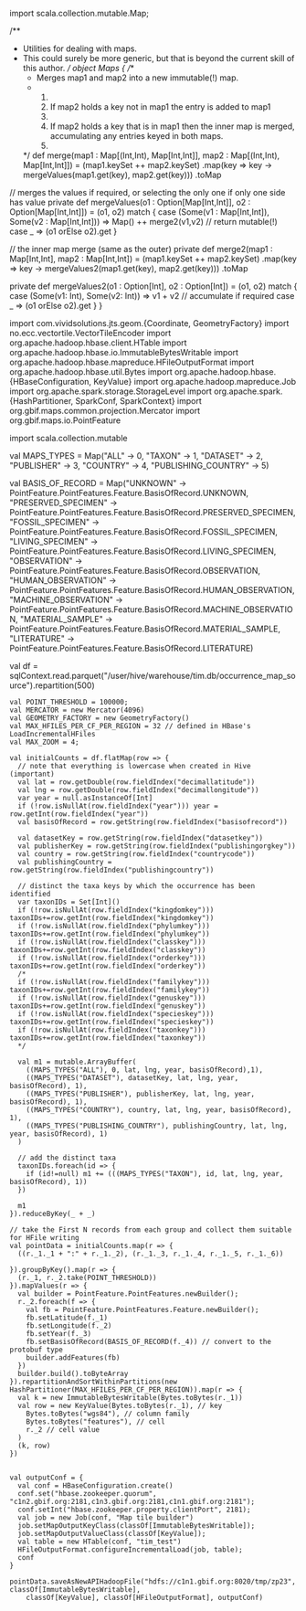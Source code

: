 import scala.collection.mutable.Map;

/**
  * Utilities for dealing with maps.
  * This could surely be more generic, but that is beyond the current skill of this author.
  */
object Maps {
  /**
    * Merges map1 and map2 into a new immutable(!) map.
    * <ol>
    *   <li>If map2 holds a key not in map1 the entry is added to map1</li>
    *   <li>If map2 holds a key that is in map1 then the inner map is merged, accumulating any entries keyed in both maps.
    * </ol>
    */
  def merge(map1 : Map[(Int,Int), Map[Int,Int]], map2 : Map[(Int,Int), Map[Int,Int]]) = (map1.keySet ++ map2.keySet)
    .map(key => key -> mergeValues(map1.get(key), map2.get(key)))
    .toMap

  // merges the values if required, or selecting the only one if only one side has value
  private def mergeValues(o1 : Option[Map[Int,Int]], o2 : Option[Map[Int,Int]]) = (o1, o2) match {
    case (Some(v1 : Map[Int,Int]), Some(v2 : Map[Int,Int])) => Map() ++ merge2(v1,v2) // return mutable(!)
    case _ => (o1 orElse o2).get
  }

  // the inner map merge (same as the outer)
  private def merge2(map1 : Map[Int,Int], map2 : Map[Int,Int]) = (map1.keySet ++ map2.keySet)
    .map(key => key -> mergeValues2(map1.get(key), map2.get(key)))
    .toMap

  private def mergeValues2(o1 : Option[Int], o2 : Option[Int]) = (o1, o2) match {
    case (Some(v1: Int), Some(v2: Int)) => v1 + v2 // accumulate if required
    case _ => (o1 orElse o2).get
  }
}


import com.vividsolutions.jts.geom.{Coordinate, GeometryFactory}
import no.ecc.vectortile.VectorTileEncoder
import org.apache.hadoop.hbase.client.HTable
import org.apache.hadoop.hbase.io.ImmutableBytesWritable
import org.apache.hadoop.hbase.mapreduce.HFileOutputFormat
import org.apache.hadoop.hbase.util.Bytes
import org.apache.hadoop.hbase.{HBaseConfiguration, KeyValue}
import org.apache.hadoop.mapreduce.Job
import org.apache.spark.storage.StorageLevel
import org.apache.spark.{HashPartitioner, SparkConf, SparkContext}
import org.gbif.maps.common.projection.Mercator
import org.gbif.maps.io.PointFeature

import scala.collection.mutable

val MAPS_TYPES = Map("ALL" -> 0, "TAXON" -> 1, "DATASET" -> 2, "PUBLISHER" -> 3, "COUNTRY" -> 4,
    "PUBLISHING_COUNTRY" -> 5)
    
val BASIS_OF_RECORD = Map("UNKNOWN" -> PointFeature.PointFeatures.Feature.BasisOfRecord.UNKNOWN,
    "PRESERVED_SPECIMEN" -> PointFeature.PointFeatures.Feature.BasisOfRecord.PRESERVED_SPECIMEN,
    "FOSSIL_SPECIMEN" -> PointFeature.PointFeatures.Feature.BasisOfRecord.FOSSIL_SPECIMEN,
    "LIVING_SPECIMEN" -> PointFeature.PointFeatures.Feature.BasisOfRecord.LIVING_SPECIMEN,
    "OBSERVATION" -> PointFeature.PointFeatures.Feature.BasisOfRecord.OBSERVATION,
    "HUMAN_OBSERVATION" -> PointFeature.PointFeatures.Feature.BasisOfRecord.HUMAN_OBSERVATION,
    "MACHINE_OBSERVATION" -> PointFeature.PointFeatures.Feature.BasisOfRecord.MACHINE_OBSERVATION,
    "MATERIAL_SAMPLE" -> PointFeature.PointFeatures.Feature.BasisOfRecord.MATERIAL_SAMPLE,
    "LITERATURE" -> PointFeature.PointFeatures.Feature.BasisOfRecord.LITERATURE)

val df = sqlContext.read.parquet("/user/hive/warehouse/tim.db/occurrence_map_source").repartition(500)
    
    
    val POINT_THRESHOLD = 100000;
    val MERCATOR = new Mercator(4096)
    val GEOMETRY_FACTORY = new GeometryFactory()
    val MAX_HFILES_PER_CF_PER_REGION = 32 // defined in HBase's LoadIncrementalHFiles
    val MAX_ZOOM = 4;

    val initialCounts = df.flatMap(row => {
      // note that everything is lowercase when created in Hive (important)
      val lat = row.getDouble(row.fieldIndex("decimallatitude"))
      val lng = row.getDouble(row.fieldIndex("decimallongitude"))
      var year = null.asInstanceOf[Int]
      if (!row.isNullAt(row.fieldIndex("year"))) year = row.getInt(row.fieldIndex("year"))
      val basisOfRecord = row.getString(row.fieldIndex("basisofrecord"))

      val datasetKey = row.getString(row.fieldIndex("datasetkey"))
      val publisherKey = row.getString(row.fieldIndex("publishingorgkey"))
      val country = row.getString(row.fieldIndex("countrycode"))
      val publishingCountry = row.getString(row.fieldIndex("publishingcountry"))

      // distinct the taxa keys by which the occurrence has been identified
      var taxonIDs = Set[Int]()
      if (!row.isNullAt(row.fieldIndex("kingdomkey"))) taxonIDs+=row.getInt(row.fieldIndex("kingdomkey"))
      if (!row.isNullAt(row.fieldIndex("phylumkey"))) taxonIDs+=row.getInt(row.fieldIndex("phylumkey"))
      if (!row.isNullAt(row.fieldIndex("classkey"))) taxonIDs+=row.getInt(row.fieldIndex("classkey"))
      if (!row.isNullAt(row.fieldIndex("orderkey"))) taxonIDs+=row.getInt(row.fieldIndex("orderkey"))
      /*
      if (!row.isNullAt(row.fieldIndex("familykey"))) taxonIDs+=row.getInt(row.fieldIndex("familykey"))
      if (!row.isNullAt(row.fieldIndex("genuskey"))) taxonIDs+=row.getInt(row.fieldIndex("genuskey"))
      if (!row.isNullAt(row.fieldIndex("specieskey"))) taxonIDs+=row.getInt(row.fieldIndex("specieskey"))
      if (!row.isNullAt(row.fieldIndex("taxonkey"))) taxonIDs+=row.getInt(row.fieldIndex("taxonkey"))
      */

      val m1 = mutable.ArrayBuffer(
        ((MAPS_TYPES("ALL"), 0, lat, lng, year, basisOfRecord),1),
        ((MAPS_TYPES("DATASET"), datasetKey, lat, lng, year, basisOfRecord), 1),
        ((MAPS_TYPES("PUBLISHER"), publisherKey, lat, lng, year, basisOfRecord), 1),
        ((MAPS_TYPES("COUNTRY"), country, lat, lng, year, basisOfRecord), 1),
        ((MAPS_TYPES("PUBLISHING_COUNTRY"), publishingCountry, lat, lng, year, basisOfRecord), 1)
      )

      // add the distinct taxa
      taxonIDs.foreach(id => {
        if (id!=null) m1 += (((MAPS_TYPES("TAXON"), id, lat, lng, year, basisOfRecord), 1))
      })

      m1
    }).reduceByKey(_ + _)

    // take the First N records from each group and collect them suitable for HFile writing
    val pointData = initialCounts.map(r => {
      ((r._1._1 + ":" + r._1._2), (r._1._3, r._1._4, r._1._5, r._1._6))

    }).groupByKey().map(r => {
      (r._1, r._2.take(POINT_THRESHOLD))
    }).mapValues(r => {
      val builder = PointFeature.PointFeatures.newBuilder();
      r._2.foreach(f => {
        val fb = PointFeature.PointFeatures.Feature.newBuilder();
        fb.setLatitude(f._1)
        fb.setLongitude(f._2)
        fb.setYear(f._3)
        fb.setBasisOfRecord(BASIS_OF_RECORD(f._4)) // convert to the protobuf type
        builder.addFeatures(fb)
      })      
      builder.build().toByteArray
    }).repartitionAndSortWithinPartitions(new HashPartitioner(MAX_HFILES_PER_CF_PER_REGION)).map(r => {
      val k = new ImmutableBytesWritable(Bytes.toBytes(r._1))
      val row = new KeyValue(Bytes.toBytes(r._1), // key
        Bytes.toBytes("wgs84"), // column family
        Bytes.toBytes("features"), // cell
        r._2 // cell value
      )
      (k, row)
    })


    val outputConf = {
      val conf = HBaseConfiguration.create()
      conf.set("hbase.zookeeper.quorum", "c1n2.gbif.org:2181,c1n3.gbif.org:2181,c1n1.gbif.org:2181");
      conf.setInt("hbase.zookeeper.property.clientPort", 2181);
      val job = new Job(conf, "Map tile builder")
      job.setMapOutputKeyClass(classOf[ImmutableBytesWritable]);
      job.setMapOutputValueClass(classOf[KeyValue]);
      val table = new HTable(conf, "tim_test")
      HFileOutputFormat.configureIncrementalLoad(job, table);
      conf
    }

    pointData.saveAsNewAPIHadoopFile("hdfs://c1n1.gbif.org:8020/tmp/zp23", classOf[ImmutableBytesWritable],
        classOf[KeyValue], classOf[HFileOutputFormat], outputConf)

    
